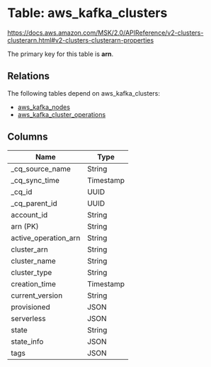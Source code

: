 # Table: aws_kafka_clusters

https://docs.aws.amazon.com/MSK/2.0/APIReference/v2-clusters-clusterarn.html#v2-clusters-clusterarn-properties

The primary key for this table is **arn**.

## Relations

The following tables depend on aws_kafka_clusters:
  - [aws_kafka_nodes](aws_kafka_nodes.md)
  - [aws_kafka_cluster_operations](aws_kafka_cluster_operations.md)

## Columns

| Name          | Type          |
| ------------- | ------------- |
|_cq_source_name|String|
|_cq_sync_time|Timestamp|
|_cq_id|UUID|
|_cq_parent_id|UUID|
|account_id|String|
|arn (PK)|String|
|active_operation_arn|String|
|cluster_arn|String|
|cluster_name|String|
|cluster_type|String|
|creation_time|Timestamp|
|current_version|String|
|provisioned|JSON|
|serverless|JSON|
|state|String|
|state_info|JSON|
|tags|JSON|
